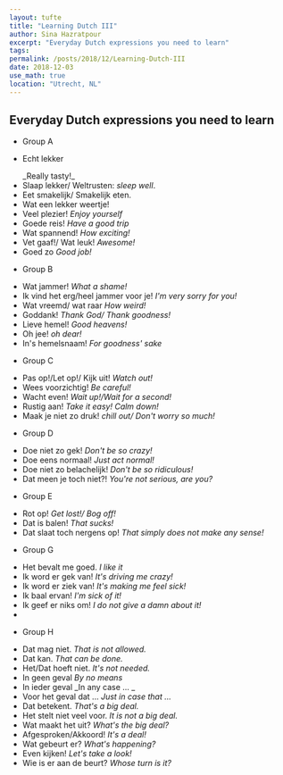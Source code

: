 ```yaml
---
layout: tufte
title: "Learning Dutch III"
author: Sina Hazratpour
excerpt: "Everyday Dutch expressions you need to learn"
tags:
permalink: /posts/2018/12/Learning-Dutch-III
date: 2018-12-03
use_math: true
location: "Utrecht, NL"
---
```




## Everyday Dutch expressions you need to learn

* Group A
 + <p class= "sans"> Echt lekker</p> _Really tasty!_ 
 + Slaap lekker/ Weltrusten: _sleep well_. 
 + Eet smakelijk/ Smakelijk eten. 
 + Wat een lekker weertje! 
 + Veel plezier! _Enjoy yourself_
 + Goede reis! _Have a good trip_
 + Wat spannend! _How exciting!_ 
 + Vet gaaf!/ Wat leuk! _Awesome!_   
 + Goed zo _Good job!_

* Group B 
 + Wat jammer! _What a shame!_
 + Ik vind het erg/heel jammer voor je! _I'm very sorry for you!_
 + Wat vreemd/ wat raar _How weird!_
 + Goddank! _Thank God/ Thank goodness!_
 + Lieve hemel! _Good heavens!_
 + Oh jee! _oh dear!_
 + In's hemelsnaam! _For goodness' sake_
 
* Group C
 + Pas op!/Let op!/ Kijk uit! _Watch out!_
 + Wees voorzichtig! _Be careful!_
 + Wacht even! _Wait up!/Wait for a second!_
 + Rustig aan! _Take it easy! Calm down!_
 + Maak je niet zo druk! _chill out/ Don't worry so much!_  
 
* Group D
 + Doe niet zo gek! _Don't be so crazy!_
 + Doe eens normaal! _Just act normal!_
 + Doe niet zo belachelijk! _Don't be so ridiculous!_
 + Dat meen je toch niet?! _You're not serious, are you?_

* Group E 
 + Rot op! _Get lost!/ Bog off!_
 + Dat is balen! _That sucks!_
 + Dat slaat toch nergens op! _That simply does not make any sense!_

* Group G
 + Het bevalt me goed. _I like it_
 + Ik word er gek van! _It's driving me crazy!_
 + Ik word er ziek van! _It's making me feel sick!_
 + Ik baal ervan! _I'm sick of it!_  
 + Ik geef er niks om! _I do not give a damn about it!_
 + 

* Group H
 + Dat mag niet. _That is not allowed._
 + Dat kan. _That can be done._
 + Het/Dat hoeft niet. _It's not needed._
 + In geen geval _By no means_
 + In ieder geval _In any case ... _
 + Voor het geval dat ... _Just in case that ..._
 + Dat betekent. _That's a big deal._
 + Het stelt niet veel voor. _It is not a big deal._
 + Wat maakt het uit? _What's the big deal?_
 + Afgesproken/Akkoord! _It's a deal!_
 + Wat gebeurt er? _What's happening?_
 + Even kijken! _Let's take a look!_
 + Wie is er aan de beurt? _Whose turn is it?_





<!--
 <label for="sn-Alledaagse-taalvragen" class="margin-toggle sidenote-number"></label><input type="checkbox" id="sn-Alledaagse-taalvragen" class="margin-toggle"/><span class="sidenote"> Where in the world do people speak Dutch? What does my family name mean? How many dialects do exist? Why are we so annoyed by _dt_ errors? Why are many people annoyed by this? How do new words arise?, Can you name your child as you wish?
</span>
-->
 


